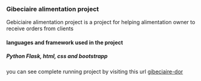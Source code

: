### Gibeciaire alimentation project
Gebiciaire alimentation project is a project for helping alimentation owner to receive orders from clients
#### languages and framework used in the project

##### Python Flask, html, css and bootstrapp

you can see complete running project by visiting this url [gibeciaire-dor](https://gibeciaire-dor.herokuapp.com/)

